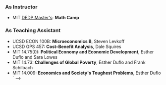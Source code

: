 ### As Instructor 

* MIT [DEDP Master's](https://economics.mit.edu/academic-programs/masters-programs/masters-data-economics-and-design-policy-dedp): **Math Camp**

### As Teaching Assistant

* UCSD ECON 100B: **Microeconomics B**, Steven Levkoff
* UCSD GPS 457: **Cost–Benefit Analysis**, Dale Squires
* MIT 14.75(0): **Political Economy and Economic Development**, Esther Duflo and Sara Lowes
  <!-- * Rated 6.3 out of 7 by students on anonymous course evaluations. -->
  <!-- * [Sample lecture](pdf/14.75_Recitation_5-Mismatch.pdf). -->
* MIT 14.73: **Challenges of Global Poverty**, Esther Duflo and Frank Schilbach
  <!-- * Rated 6.6 out of 7 by students on anonymous course evaluations. -->
  <!-- * [Sample lecture](pdf/14.73_Recitation_6-Insurance.pdf). -->
* MIT 14.009: **Economics and Society's Toughest Problems**, Esther Duflo
  <!-- * Rated 6.3 out of 7 by students on anonymous course evaluations.

<!-- ### Annonymous Feedback -->

<!-- > Great, understanding, interaction like with the insurance stuff is nice. Engaging, cuts to the point, knowledgeable like interested in connecting with you more about the topic! Writes really long helpful comments on memos. -->

<!-- > Really engaging speaker! -->`

<!-- > Mikey has a very simple and impactful way of teaching and conveying material. This is truly his strength! -->

<!-- > Mikey was a god-tier TA w/ great and creative project ideas that helped my groups in the ideation process. Also a magical resistance to the cold. --> -->



